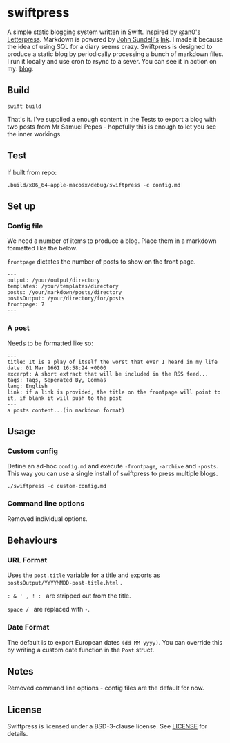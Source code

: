# swiftpress

A simple static blogging system written in Swift. Inspired by [@an0's](https://github.com/an0) [Letterpress](https://github.com/an0/Letterpress). Markdown is powered by [John Sundell's](https://www.swiftbysundell.com) [Ink](https://github.com/JohnSundell/Ink). I made it because the idea of using SQL for a diary seems crazy. Swiftpress is designed to produce a static blog by periodically processing a bunch of markdown files. I run it locally and use cron to rsync to a sever. 
You can see it in action on my: [blog](https://chanc.ee).


## Build
```
swift build
```
That's it. I've supplied a enough content in the Tests to export a blog with two posts from Mr Samuel Pepes - hopefully this is enough to let you see the inner workings.


## Test
If built from repo:
```
.build/x86_64-apple-macosx/debug/swiftpress -c config.md
```

## Set up

### Config file
We need a number of items to produce a blog. Place them in a markdown formatted like the below. 

`frontpage` dictates the number of posts to show on the front page.
```
---
output: /your/output/directory
templates: /your/templates/directory
posts: /your/markdown/posts/directory
postsOutput: /your/directory/for/posts
frontpage: 7
---
```

### A post
Needs to be formatted like so:
```
---
title: It is a play of itself the worst that ever I heard in my life
date: 01 Mar 1661 16:58:24 +0000 
excerpt: A short extract that will be included in the RSS feed...
tags: Tags, Seperated By, Commas
lang: English       
link: if a link is provided, the title on the frontpage will point to it, if blank it will push to the post
---
a posts content...(in markdown format)
```

## Usage

### Custom config
Define an ad-hoc  `config.md` and execute `-frontpage`, `-archive` and `-posts`. This way you can use a single install of swiftpress to press multiple blogs.
```
./swiftpress -c custom-config.md
```

### Command line options
Removed individual options.


## Behaviours

### URL Format
Uses the `post.title` variable for a title and exports as `postsOutput/YYYYMMDD-post-title.html` .

`: & ' , ! : `  are stripped out from the title.
 
 `space / ` are replaced with `-`.


### Date Format
The default is to export European dates `(dd MM yyyy)`.  You can override this by writing a custom date function in the `Post` struct.

## Notes
Removed command line options - config files are the default for now.

## License

Swiftpress is licensed under a BSD-3-clause license. See [LICENSE](LICENSE) for details.
